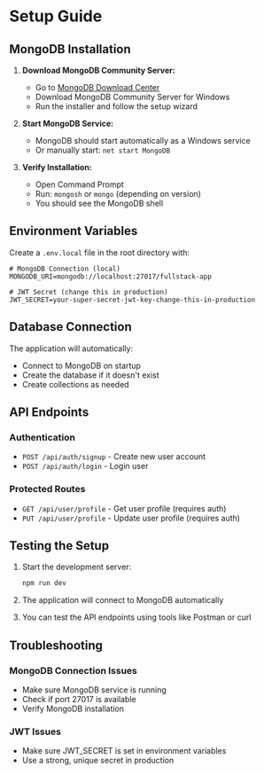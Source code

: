 # Setup Guide

## MongoDB Installation

1. **Download MongoDB Community Server:**
   - Go to [MongoDB Download Center](https://www.mongodb.com/try/download/community)
   - Download MongoDB Community Server for Windows
   - Run the installer and follow the setup wizard

2. **Start MongoDB Service:**
   - MongoDB should start automatically as a Windows service
   - Or manually start: `net start MongoDB`

3. **Verify Installation:**
   - Open Command Prompt
   - Run: `mongosh` or `mongo` (depending on version)
   - You should see the MongoDB shell

## Environment Variables

Create a `.env.local` file in the root directory with:

```
# MongoDB Connection (local)
MONGODB_URI=mongodb://localhost:27017/fullstack-app

# JWT Secret (change this in production)
JWT_SECRET=your-super-secret-jwt-key-change-this-in-production
```

## Database Connection

The application will automatically:
- Connect to MongoDB on startup
- Create the database if it doesn't exist
- Create collections as needed

## API Endpoints

### Authentication
- `POST /api/auth/signup` - Create new user account
- `POST /api/auth/login` - Login user

### Protected Routes
- `GET /api/user/profile` - Get user profile (requires auth)
- `PUT /api/user/profile` - Update user profile (requires auth)

## Testing the Setup

1. Start the development server:
   ```bash
   npm run dev
   ```

2. The application will connect to MongoDB automatically
3. You can test the API endpoints using tools like Postman or curl

## Troubleshooting

### MongoDB Connection Issues
- Make sure MongoDB service is running
- Check if port 27017 is available
- Verify MongoDB installation

### JWT Issues
- Make sure JWT_SECRET is set in environment variables
- Use a strong, unique secret in production 